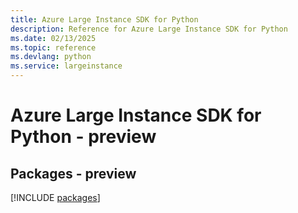 ```yaml
---
title: Azure Large Instance SDK for Python
description: Reference for Azure Large Instance SDK for Python
ms.date: 02/13/2025
ms.topic: reference
ms.devlang: python
ms.service: largeinstance
---
```

# Azure Large Instance SDK for Python - preview
## Packages - preview
[!INCLUDE [packages](large-instance-index.md)]